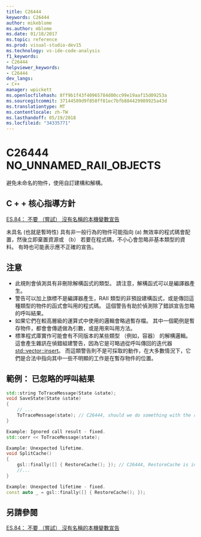 ```yaml
---
title: C26444
keywords: C26444
author: mikeblome
ms.author: mblome
ms.date: 01/18/2017
ms.topic: reference
ms.prod: visual-studio-dev15
ms.technology: vs-ide-code-analysis
f1_keywords:
- C26444
helpviewer_keywords:
- C26444
dev_langs:
- C++
manager: wpickett
ms.openlocfilehash: 8ff9b1f43f40965784d00cc99e19aaf15d09253a
ms.sourcegitcommit: 37144589d9f850ff81ec7bfb884429989925a43d
ms.translationtype: MT
ms.contentlocale: zh-TW
ms.lasthandoff: 05/19/2018
ms.locfileid: "34335771"
---
```

# <a name="c26444-nounnamedraiiobjects"></a>C26444 NO_UNNAMED_RAII_OBJECTS

避免未命名的物件，使用自訂建構和解構。

## <a name="c-core-guidelines"></a>C + + 核心指導方針

[ES.84： 不要 （嘗試） 沒有名稱的本機變數宣告](https://github.com/isocpp/CppCoreGuidelines/blob/master/CppCoreGuidelines.md)

未具名 (也就是暫時性) 具有非一般行為的物件可能指向 (a) 無效率的程式碼會配置，然後立即棄置資源或 （b） 若要在程式碼，不小心會忽略非基本類型的資料。 有時也可能表示應不正確的宣告。

## <a name="notes"></a>注意

- 此規則會偵測具有非刪除解構函式的類型。 請注意，解構函式可以是編譯器產生。
- 警告可以加上旗標不是編譯器產生，RAII 類型的非預設建構函式，或是傳回這種類型的物件的函式會叫用的程式碼。 這個警告有助於偵測除了錯誤宣告忽略的呼叫結果。
- 如果它們在較高層級的運算式中使用的邏輯會略過暫存檔。 其中一個範例是暫存物件，都會會傳遞做為引數，或是用來叫用方法。
- 標準程式庫實作可能會有不同版本的某些類型 （例如，容器） 的解構邏輯。 這會產生雜訊在偵錯組建警告，因為它是可略過從呼叫傳回的迭代器[std::vector::insert](/cpp/standard-library/vector-class#insert)。 而這類警告則不是可採取的動作，在大多數情況下，它們是合法中指向其中一些不明顯的工作是在暫存物件的位置。

## <a name="example-ignored-call-result"></a>範例： 已忽略的呼叫結果

```cpp
std::string ToTraceMessage(State &state);
void SaveState(State &state)
{
    // ...
    ToTraceMessage(state); // C26444, should we do something with the result of this call?
}

Example: Ignored call result - fixed.
std::cerr << ToTraceMessage(state);

Example: Unexpected lifetime.
void SplitCache()
{
    gsl::finally([] { RestoreCache(); }); // C26444, RestoreCache is invoked immediately!
    //...
}

Example: Unexpected lifetime - fixed.
const auto _ = gsl::finally([] { RestoreCache(); });
```

## <a name="see-also"></a>另請參閱

[ES.84： 不要 （嘗試） 沒有名稱的本機變數宣告](https://github.com/isocpp/CppCoreGuidelines/blob/master/CppCoreGuidelines.md)
